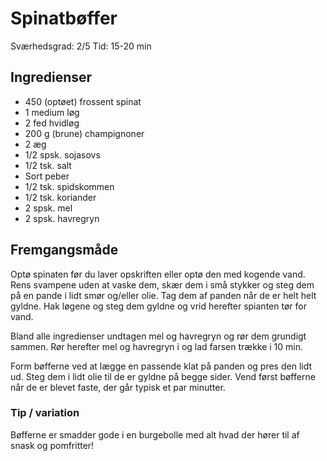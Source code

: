 # Spinatbøffer

Sværhedsgrad: 2/5
Tid: 15-20 min

## Ingredienser
 - 450 (optøet) frossent spinat
 - 1 medium løg
 - 2 fed hvidløg
 - 200 g (brune) champignoner
 - 2 æg
 - 1/2 spsk. sojasovs
 - 1/2 tsk. salt
 - Sort peber
 - 1/2 tsk. spidskommen
 - 1/2 tsk. koriander
 - 2 spsk. mel
 - 2 spsk. havregryn

## Fremgangsmåde

Optø spinaten før du laver opskriften eller optø den med kogende vand.
Rens svampene uden at vaske dem, skær dem i små stykker og steg dem på en pande i lidt smør og/eller olie.
Tag dem af panden når de er helt helt gyldne. 
Hak løgene og steg dem gyldne og vrid herefter spianten tør for vand.

Bland alle ingredienser undtagen mel og havregryn og rør dem grundigt sammen.
Rør herefter mel og havregryn i og lad farsen trække i 10 min.

Form bøfferne ved at lægge en passende klat på panden og pres den lidt ud.
Steg dem i lidt olie til de er gyldne på begge sider.
Vend først bøfferne når de er blevet faste, der går typisk et par minutter.


### Tip / variation
Bøfferne er smadder gode i en burgebolle med alt hvad der hører til af snask og pomfritter!
